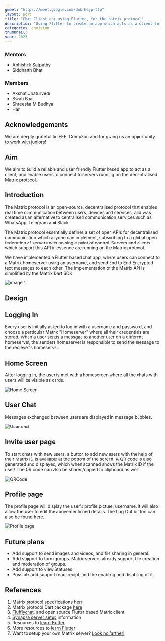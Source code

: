 ```yaml
---
gmeet: "https://meet.google.com/dnb-hejp-tfp"
layout: post
title: "Chat Client app using Flutter, for the Matrix protocol"
description: "Using Flutter to create an app which acts as a client for the decentralised MAtrix protocol"
categories: envision
thumbnail: 
year: 2023
---
```


### Mentors

- Abhishek Satpathy
- Siddharth Bhat

### Members

- Akshat Chaturvedi
- Swati Bhat
- Shreesha M Budhya
- Har

## Acknowledgements

We are deeply grateful to IEEE, CompSoc and for giving us an opportunity to work with juniors!

## Aim

We aim to build a reliable and user friendly Flutter based app to act as a client, and enable users to connect to servers running on the decentralised [Matrix](https://matrix.org/) protocol.

## Introduction

The Matrix protocol is an open-source, decentralised protocol that enables real time communication between users, devices and services, and was created as an alternative to centralised communication services such as WhatsApp, Telegram and Slack.   

The Matrix protocol essentially defines a set of open APIs for decentralised communication which anyone can implement, subscribing to a global open federation of servers with no single point of control. Servers and clients which support this API in essence are running on the Matrix protocol.

We have implemented a Flutter based chat app, where users can connect to a Matrix homeserver using an username, and send End to End Encrypted text messages to each other. The implementation of the Matrix API is simplified by the [Matrix Dart SDK](https://matrix.org/docs/projects/sdk/matrix-dart-sdk)


![image 1](https://upload.wikimedia.org/wikipedia/commons/thumb/4/43/Diagramme_Matrix_en.svg/800px-Diagramme_Matrix_en.svg.png)

## Design

## Logging In

Every user is initially asked to log in with a username and password, and choose a particular Matrix "Homeserver" where all their credentials are stored. When a user sends a messgae to another user on a different homeserver, the senders homeserver is responsible to send the message to the reciever's homeserver.

## Home Screen

After logging in, the user is met with a homescreen where all the chats with users will be visible as cards.

![Home Screen](/virtual-expo/assets/img/envision/compsoc/chat-client-app-using-flutter,-for-the-matrix-protocol/HomeScreen.jpeg)

## User Chat
Messages exchanged between users are displayed in message bubbles.

![User chat](/virtual-expo/assets/img/envision/compsoc/chat-client-app-using-flutter,-for-the-matrix-protocol/UserChat.jpeg)

## Invite user page

To start chats with new users, a button to add new users with the help of their Matrix ID is available at the bottom of the screen.
A QR code is also generated and displayed, which when scanned shows the Matrix ID if the user! The QR code can also be shared/copied to clipboard as well!

![QRCode](/virtual-expo/assets/img/envision/compsoc/chat-client-app-using-flutter,-for-the-matrix-protocol/QRCode.jpeg)

## Profile page

The profile page will display the user's profile picture, username. It will also allow the user to edit the abovementioned details. The Log Out button can also be found here.

![Profile page](/virtual-expo/assets/img/envision/compsoc/chat-client-app-using-flutter,-for-the-matrix-protocol/profile.jpeg)


## Future plans

- Add support to send images and videos, and file sharing in general.
- Add support to form groups. Matrix servers already support the creation and moderation of groups.
- Add support to view Statuses.
- Possibly add support read-recipt, and the enabling and disabling of it.

## References

1. Matrix protocol specifications [here](https://spec.matrix.org/latest/)
2. Matrix protocol Dart package [here](https://pub.dev/packages/matrix)
3. [Flufflychat](https://fluffychat.im/), and open source Flutter based Matrix client
4. [Synapse server setup](https://matrix-org.github.io/synapse/latest/setup/installation.html) information
6. Resources to [learn Flutter](https://www.youtube.com/watch?v=1ukSR1GRtMU&list=PL4cUxeGkcC9jLYyp2Aoh6hcWuxFDX6PBJ)
7. More resources to [learn Flutter](https://www.youtube.com/watch?v=VPvVD8t02U8)
8. Want to setup your own Matrix server? [Look no farther!](https://www.youtube.com/watch?v=Yvrts8us4OU)


